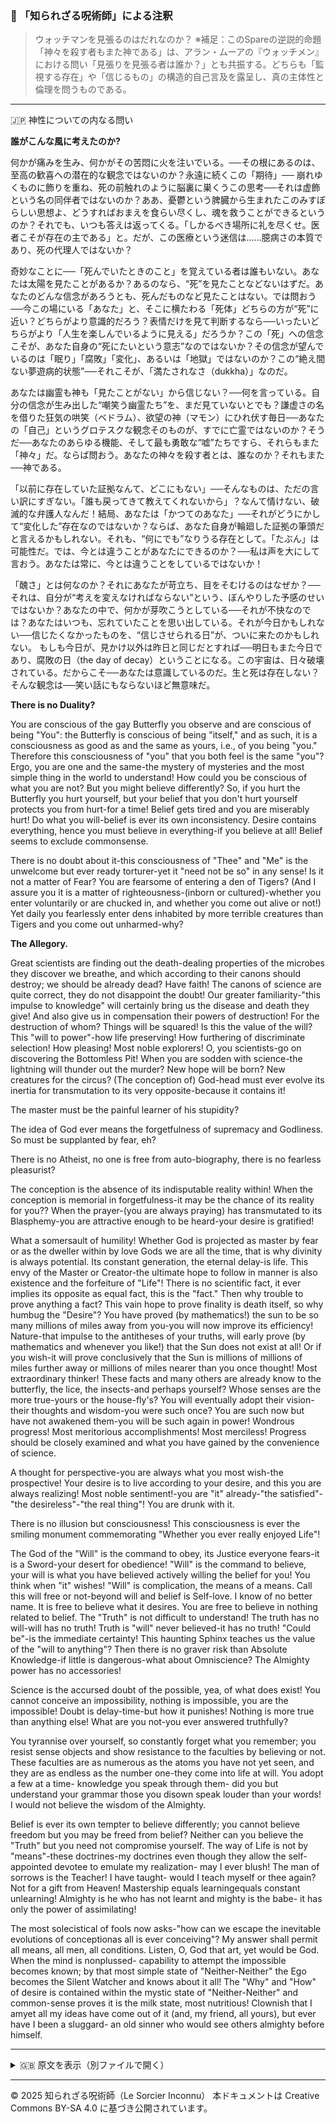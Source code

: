 ### 🐌 「知られざる呪術師」による注釈

>ウォッチマンを見張るのはだれなのか？
※補足：このSpareの逆説的命題「神々を殺す者もまた神である」は、アラン・ムーアの『ウォッチメン』における問い「見張りを見張る者は誰か？」とも共振する。どちらも「監視する存在」や「信じるもの」の構造的自己言及を露呈し、真の主体性と倫理を問うものである。

---

🇯🇵 神性についての内なる問い

**誰がこんな風に考えたのか?**

何かが痛みを生み、何かがその苦悶に火を注いでいる。──その根にあるのは、至高の歓喜への潜在的な観念ではないのか？永遠に続くこの「期待」──
崩れゆくものに飾りを重ね、死の前触れのように脳裏に巣くうこの思考──それは虚飾という名の同伴者ではないのか？ああ、憂鬱という脾臓から生まれたこのみすぼらしい思想よ、どうすればおまえを食らい尽くし、魂を救うことができるというのか？それでも、いつも答えは返ってくる。「しかるべき場所に礼を尽くせ。医者こそが存在の主である」と。だが、この医療という迷信は……臆病さの本質であり、死の代理人ではないか？

奇妙なことに──「死んでいたときのこと」を覚えている者は誰もいない。あなたは太陽を見たことがあるか？あるのなら、“死”を見たことなどないはずだ。あなたのどんな信念があろうとも、死んだものなど見たことはない。では問おう──今この場にいる「あなた」と、そこに横たわる「死体」どちらの方が“死”に近い？どちらがより意識的だろう？表情だけを見て判断するなら──いったいどちらがより「人生を楽しんでいるように見える」だろうか？この「死」への信念こそが、あなた自身の“死にたいという意志”なのではないか？その信念が望んでいるのは「眠り」「腐敗」「変化」、あるいは「地獄」ではないのか？この“絶え間ない夢遊病的状態”──それこそが、「満たされなさ（dukkha）」なのだ。

あなたは幽霊も神も「見たことがない」から信じない？──何を言っている。自分の信念が生み出した“嘲笑う幽霊たち”を、まだ見ていないとでも？謙虚さの名を借りた狂気の哄笑（ベドラム）、欲望の神（マモン）にひれ伏す毎日──あなたの「自己」というグロテスクな観念そのものが、すでに亡霊ではないのか？そうだ──あなたのあらゆる機能、そして最も勇敢な“嘘”たちですら、それらもまた「神々」だ。ならば問おう。あなたの神々を殺す者とは、誰なのか？それもまた──神である。

「以前に存在していた証拠なんて、どこにもない」──そんなものは、ただの言い訳にすぎない。「誰も戻ってきて教えてくれないから」？なんて情けない、破滅的な弁護人なんだ！結局、あなたは「かつてのあなた」──それがどうにかして“変化した”存在なのではないか？ならば、あなた自身が輪廻した証拠の筆頭だと言えるかもしれない。それも、“何にでも”なりうる存在として。「たぶん」は可能性だ。では、今とは違うことがあなたにできるのか？──私は声を大にして言おう。あなたは常に、今とは違うことをしているではないか！

「醜さ」とは何なのか？それにあなたが苛立ち、目をそむけるのはなぜか？──それは、自分が“考えを変えなければならない”という、ぼんやりした予感のせいではないか？あなたの中で、何かが芽吹こうとしている──それが不快なのでは？あなたはいつも、忘れていたことを思い出している。それが今日かもしれない──信じたくなかったものを、“信じさせられる日”が、ついに来たのかもしれない。
もしも今日が、見かけ以外は昨日と同じだとすれば──明日もまた今日であり、腐敗の日（the day of decay）ということになる。この宇宙は、日々破壊されている。だからこそ──あなたは意識しているのだ。生と死は存在しない？そんな観念は──笑い話にもならないほど無意味だ。

**There is no Duality?**

You are conscious of the gay Butterfly you observe and are conscious of being "You": the Butterfly is
conscious of being "itself," and as such, it is a consciousness as good as and the same as yours, i.e., of
you being "you." Therefore this consciousness of "you" that you both feel is the same "you"? Ergo,
you are one and the same-the mystery of mysteries and the most simple thing in the world to
understand! How could you be conscious of what you are not? But you might believe differently? So,
if you hurt the Butterfly you hurt yourself, but your belief that you don't hurt yourself protects you
from hurt-for a time! Belief gets tired and you are miserably hurt! Do what you will-belief is ever its
own inconsistency. Desire contains everything, hence you must believe in everything-if you believe at
all! Belief seems to exclude commonsense.

There is no doubt about it-this consciousness of "Thee" and "Me" is the unwelcome but ever ready
torturer-yet it "need not be so" in any sense! Is it not a matter of Fear? You are fearsome of entering a
den of Tigers? (And I assure you it is a matter of righteousness-(inborn or cultured)-whether you
enter voluntarily or are chucked in, and whether you come out alive or not!) Yet daily you fearlessly
enter dens inhabited by more terrible creatures than Tigers and you come out unharmed-why?

**The Allegory.**

Great scientists are finding out the death-dealing properties of the microbes they discover we breathe,
and which according to their canons should destroy; we should be already dead? Have faith! The
canons of science are quite correct, they do not disappoint the doubt! Our greater familiarity-"this
impulse to knowledge" will certainly bring us the disease and death they give! And also give us in
compensation their powers of destruction! For the destruction of whom? Things will be squared! Is
this the value of the will? This "will to power"-how life preserving! How furthering of discriminate
selection! How pleasing! Most noble explorers! O, you scientists-go on discovering the Bottomless
Pit! When you are sodden with science-the lightning will thunder out the murder? New hope will be
born? New creatures for the circus? (The conception of) God-head must ever evolve its inertia for
transmutation to its very opposite-because it contains it!

The master must be the painful learner of his stupidity?

The idea of God ever means the forgetfulness of supremacy and Godliness. So must be supplanted by
fear, eh?

There is no Atheist, no one is free from auto-biography, there is no fearless pleasurist?

The conception is the absence of its indisputable reality within! When the conception is memorial in
forgetfulness-it may be the chance of its reality for you?? When the prayer-(you are always praying)
has transmutated to its Blasphemy-you are attractive enough to be heard-your desire is gratified!

What a somersault of humility!
Whether God is projected as master by fear or as the dweller within by love Gods we are all the time,
that is why divinity is always potential. Its constant generation, the eternal delay-is life. This envy of
the Master or Creator-the ultimate hope to follow in manner is also existence and the forfeiture of
"Life"!
There is no scientific fact, it ever implies its opposite as equal fact, this is the "fact." Then why
trouble to prove anything a fact? This vain hope to prove finality is death itself, so why humbug the
"Desire"? You have proved (by mathematics!) the sun to be so many millions of miles away from
you-you will now improve its efficiency! Nature-that impulse to the antitheses of your truths, will
early prove (by mathematics and whenever you like!) that the Sun does not exist at all! Or if you
wish-it will prove conclusively that the Sun is millions of millions of miles further away or millions
of miles nearer than you once thought! Most extraordinary thinker! These facts and many others are
already know to the butterfly, the lice, the insects-and perhaps yourself? Whose senses are the more
true-yours or the house-fly's? You will eventually adopt their vision-their thoughts and wisdom-you
were such once? You are such now but have not awakened them-you will be such again in power!
Wondrous progress! Most meritorious accomplishments! Most merciless! Progress should be closely
examined and what you have gained by the convenience of science.

A thought for perspective-you are always what you most wish-the prospective! Your desire is to live
according to your desire, and this you are always realizing! Most noble sentiment!-you are "it"
already-"the satisfied"-"the desireless"-"the real thing"! You are drunk with it.

There is no illusion but consciousness! This consciousness is ever the smiling monument
commemorating "Whether you ever really enjoyed Life"!

The God of the "Will" is the command to obey, its Justice everyone fears-it is a Sword-your desert for
obedience! "Will" is the command to believe, your will is what you have believed actively willing the
belief for you! You think when "it" wishes! "Will" is complication, the means of a means. Call this
will free or not-beyond will and belief is Self-love. I know of no better name. It is free to believe
what it desires. You are free to believe in nothing related to belief. The "Truth" is not difficult to
understand! The truth has no will-will has no truth! Truth is "will" never believed-it has no truth!
"Could be"-is the immediate certainty! This haunting Sphinx teaches us the value of the "will to
anything"? Then there is no graver risk than Absolute Knowledge-if little is dangerous-what about
Omniscience? The Almighty power has no accessories!

Science is the accursed doubt of the possible, yea, of what does exist! You cannot conceive an
impossibility, nothing is impossible, you are the impossible! Doubt is delay-time-but how it punishes!
Nothing is more true than anything else! What are you not-you ever answered truthfully?

You tyrannise over yourself, so constantly forget what you remember; you resist sense objects and
show resistance to the faculties by believing or not. These faculties are as numerous as the atoms you
have not yet seen, and they are as endless as the number one-they come into life at will. You adopt a
few at a time- knowledge you speak through them- did you but understand your grammar those you
disown speak louder than your words! I would not believe the wisdom of the Almighty.

Belief is ever its own tempter to believe differently; you cannot believe freedom but you may be freed
from belief? Neither can you believe the "Truth" but you need not compromise yourself. The way of
Life is not by "means"-these doctrines-my doctrines even though they allow the self-appointed
devotee to emulate my realization- may I ever blush! The man of sorrows is the Teacher! I have
taught- would I teach myself or thee again? Not for a gift from Heaven! Mastership equals learningequals
constant unlearning! Almighty is he who has not learnt and mighty is the babe- it has only the
power of assimilating!

The most solecistical of fools now asks-"how can we escape the inevitable evolutions of conceptionas
all is ever conceiving"? My answer shall permit all means, all men, all conditions. Listen, O, God
that art, yet would be God. When the mind is nonplussed- capability to attempt the impossible
becomes known; by that most simple state of "Neither-Neither" the Ego becomes the Silent Watcher
and knows about it all! The "Why" and "How" of desire is contained within the mystic state of
"Neither-Neither" and common-sense proves it is the milk state, most nutritious! Clownish that I amyet
all my ideas have come out of it (and, my friend, all yours), but ever have I been a sluggard- an
old sinner who would see others almighty before himself.

---

<details>
<summary>🇬🇧 原文を表示（別ファイルで開く）</summary>

🔗 [原文を読む 04_kia_and_neither_neither_en.md](04_kia_and_neither_neither_en.md)

</details>

---

© 2025 知られざる呪術師（Le Sorcier Inconnu）
本ドキュメントは Creative Commons BY-SA 4.0 に基づき公開されています。
